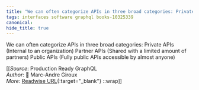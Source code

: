 ```yaml
---
title: "We can often categorize APIs in three broad categories: Private ..."
tags: interfaces software graphql books-10325339
canonical: 
hide_title: true
---
```


We can often categorize APIs in three broad categories:
Private APIs (Internal to an organization)
Partner APIs (Shared with a limited amount of partners)
Public APIs (Fully public APIs accessible by almost anyone)


[[_Source_: Production Ready GraphQL<br>
_Author_: 📕 Marc-Andre Giroux<br>
_More_: [Readwise URL](https://readwise.io/open/210672384){:target="_blank"}
::wrap]]
